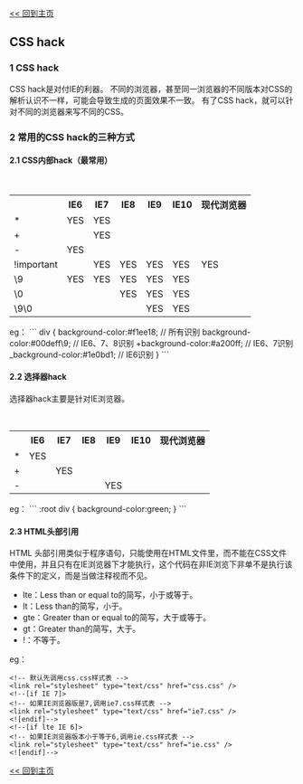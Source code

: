 [<< 回到主页](http://suzy1993.github.io/misszy/)

## CSS hack

### 1 CSS hack
CSS hack是对付IE的利器。
不同的浏览器，甚至同一浏览器的不同版本对CSS的解析认识不一样，可能会导致生成的页面效果不一致。
有了CSS hack，就可以针对不同的浏览器来写不同的CSS。

### 2 常用的CSS hack的三种方式
#### 2.1 CSS内部hack（最常用）
<table>
  <tr><th></th><th>IE6</th><th>IE7</th><th>IE8</th><th>IE9</th><th>IE10</th><th>现代浏览器</th></tr>
  <tr><td>*</td><td>YES</td><td>YES</td><td></td><td></td><td></td><td></td></tr>
  <tr><td>+</td><td></td><td>YES</td><td></td><td></td><td></td><td></td></tr>
  <tr><td>-</td><td>YES</td><td></td><td></td><td></td><td></td><td></td></tr>
  <tr><td>!important</td><td></td><td>YES</td><td>YES</td><td>YES</td><td>YES</td><td>YES</td></tr>
  <tr><td>\9</td><td>YES</td><td>YES</td><td>YES</td><td>YES</td><td>YES</td><td></td></tr>
  <tr><td>\0</td><td></td><td></td><td>YES</td><td>YES</td><td>YES</td><td></td></tr>
  <tr><td>\9\0</td><td></td><td></td><td></td><td>YES</td><td>YES</td><td></td></tr>
</table>
eg：
```
div {
    background-color:#f1ee18; // 所有识别
    background-color:#00deff\9; // IE6、7、8识别
    +background-color:#a200ff; // IE6、7识别
    _background-color:#1e0bd1; // IE6识别
}
```

#### 2.2 选择器hack
选择器hack主要是针对IE浏览器。
<table>
  <tr><th></th><th>IE6</th><th>IE7</th><th>IE8</th><th>IE9</th><th>IE10</th><th>现代浏览器</th></tr>
  <tr><td>*</td><td>YES</td><td></td><td></td><td></td><td></td><td></td></tr>
  <tr><td>+</td><td></td><td>YES</td><td></td><td></td><td></td><td></td></tr>
  <tr><td>-</td><td></td><td></td><td></td><td>YES</td><td></td><td></td></tr>
</table>
eg：
```
:root div {
    background-color:green;
}
```

#### 2.3 HTML头部引用
HTML 头部引用类似于程序语句，只能使用在HTML文件里，而不能在CSS文件中使用，并且只有在IE浏览器下才能执行，这个代码在非IE浏览下非单不是执行该条件下的定义，而是当做注释视而不见。
* lte：Less than or equal to的简写，小于或等于。
* lt：Less than的简写，小于。
* gte：Greater than or equal to的简写，大于或等于。
* gt：Greater than的简写，大于。
* !：不等于。

eg：
```
<!-- 默认先调用css.css样式表 -->
<link rel="stylesheet" type="text/css" href="css.css" />
<!--[if IE 7]>
<!-- 如果IE浏览器版是7,调用ie7.css样式表 -->
<link rel="stylesheet" type="text/css" href="ie7.css" />
<![endif]-->
<!--[if lte IE 6]>
<!-- 如果IE浏览器版本小于等于6,调用ie.css样式表 -->
<link rel="stylesheet" type="text/css" href="ie.css" />
<![endif]-->
```

[<< 回到主页](http://suzy1993.github.io/misszy/)
